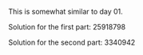 This is somewhat similar to day 01.

Solution for the first part: 25918798

Solution for the second part: 3340942
